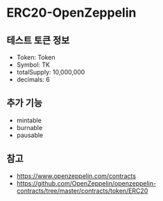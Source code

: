 # ERC20-OpenZeppelin

## 테스트 토큰 정보
+ Token: Token
+ Symbol: TK
+ totalSupply: 10,000,000
+ decimals: 6

## 추가 기능
+ mintable
+ burnable
+ pausable

## 참고
+ https://www.openzeppelin.com/contracts
+ https://github.com/OpenZeppelin/openzeppelin-contracts/tree/master/contracts/token/ERC20